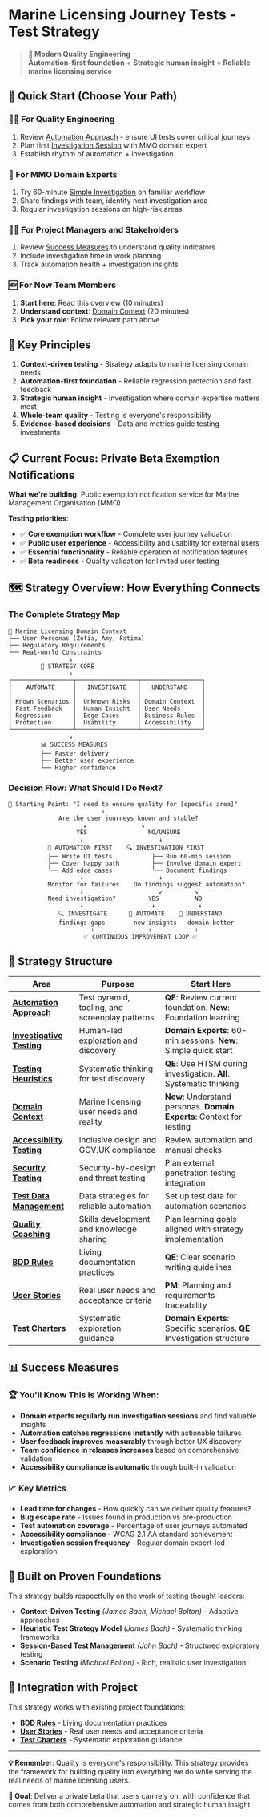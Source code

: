 # Marine Licensing Journey Tests - Test Strategy

> **🎯 Modern Quality Engineering**  
> **Automation-first foundation** + **Strategic human insight** = **Reliable marine licensing service**

## 🚀 Quick Start (Choose Your Path)

### **👩‍💻 For Quality Engineering**

1. Review [Automation Approach](./automation.md) - ensure UI tests cover critical journeys
2. Plan first [Investigation Session](./investigative-testing.md) with MMO domain expert
3. Establish rhythm of automation + investigation

### **🌊 For MMO Domain Experts**

1. Try 60-minute [Simple Investigation](./investigative-testing.md#-simple-investigation-sessions) on familiar workflow
2. Share findings with team, identify next investigation area
3. Regular investigation sessions on high-risk areas

### **👨‍💼 For Project Managers and Stakeholders**

1. Review [Success Measures](#-success-measures) to understand quality indicators
2. Include investigation time in work planning
3. Track automation health + investigation insights

### **🆕 For New Team Members**

1. **Start here**: Read this overview (10 minutes)
2. **Understand context**: [Domain Context](./domain-context.md) (20 minutes)
3. **Pick your role**: Follow relevant path above

## 🎯 Key Principles

1. **Context-driven testing** - Strategy adapts to marine licensing domain needs
2. **Automation-first foundation** - Reliable regression protection and fast feedback
3. **Strategic human insight** - Investigation where domain expertise matters most
4. **Whole-team quality** - Testing is everyone's responsibility
5. **Evidence-based decisions** - Data and metrics guide testing investments

## 📋 Current Focus: Private Beta Exemption Notifications

**What we're building**: Public exemption notification service for Marine Management Organisation (MMO)

**Testing priorities**:

- ✅ **Core exemption workflow** - Complete user journey validation
- ✅ **Public user experience** - Accessibility and usability for external users
- ✅ **Essential functionality** - Reliable operation of notification features
- ✅ **Beta readiness** - Quality validation for limited user testing

## 🗺️ Strategy Overview: How Everything Connects

### **The Complete Strategy Map**

```
🌊 Marine Licensing Domain Context
├── User Personas (Zofia, Amy, Fatima)
├── Regulatory Requirements
└── Real-world Constraints
                 ↓
         🎯 STRATEGY CORE
                 ↓
┌─────────────────┬─────────────────┬─────────────────┐
│    AUTOMATE     │   INVESTIGATE   │   UNDERSTAND    │
│                 │                 │                 │
│ Known Scenarios │  Unknown Risks  │ Domain Context  │
│ Fast Feedback   │  Human Insight  │ User Needs      │
│ Regression      │  Edge Cases     │ Business Rules  │
│ Protection      │  Usability      │ Accessibility   │
└─────────────────┴─────────────────┴─────────────────┘
                 ↓
         📊 SUCCESS MEASURES
         ├── Faster delivery
         ├── Better user experience
         └── Higher confidence
```

### **Decision Flow: What Should I Do Next?**

```
🚀 Starting Point: "I need to ensure quality for [specific area]"
                          ↓
              Are the user journeys known and stable?
                     ↙               ↘
                   YES                 NO/UNSURE
                    ↓                     ↓
           🤖 AUTOMATION FIRST    🔍 INVESTIGATION FIRST
           ├── Write UI tests           ├── Run 60-min session
           ├── Cover happy path         ├── Involve domain expert
           └── Add edge cases           └── Document findings
                    ↓                     ↓
           Monitor for failures    Do findings suggest automation?
                    ↓                     ↙         ↘
           Need investigation?         YES          NO
                    ↓                   ↓            ↓
              🔍 INVESTIGATE      🤖 AUTOMATE    🧠 UNDERSTAND
              findings gaps        new insights   domain better
                       ↓               ↓            ↓
                     ✅ CONTINUOUS IMPROVEMENT LOOP ✅
```

## 📁 Strategy Structure

| **Area**                                                | **Purpose**                                    | **Start Here**                                                          |
| ------------------------------------------------------- | ---------------------------------------------- | ----------------------------------------------------------------------- |
| **[Automation Approach](./automation.md)**              | Test pyramid, tooling, and screenplay patterns | **QE**: Review current foundation. **New**: Foundation learning         |
| **[Investigative Testing](./investigative-testing.md)** | Human-led exploration and discovery            | **Domain Experts**: 60-min sessions. **New**: Simple quick start        |
| **[Testing Heuristics](./heuristics.md)**               | Systematic thinking for test discovery         | **QE**: Use HTSM during investigation. **All**: Systematic thinking     |
| **[Domain Context](./domain-context.md)**               | Marine licensing user needs and reality        | **New**: Understand personas. **Domain Experts**: Context for testing   |
| **[Accessibility Testing](./accessibility.md)**         | Inclusive design and GOV.UK compliance         | Review automation and manual checks                                     |
| **[Security Testing](./security.md)**                   | Security-by-design and threat testing          | Plan external penetration testing integration                           |
| **[Test Data Management](./test-data.md)**              | Data strategies for reliable automation        | Set up test data for automation scenarios                               |
| **[Quality Coaching](./coaching.md)**                   | Skills development and knowledge sharing       | Plan learning goals aligned with strategy implementation                |
| **[BDD Rules](./bdd-rules.md)**                         | Living documentation practices                 | **QE**: Clear scenario writing guidelines                               |
| **[User Stories](../.cursor/user-stories/README.md)**   | Real user needs and acceptance criteria        | **PM**: Planning and requirements traceability                          |
| **[Test Charters](../test-charters/README.md)**         | Systematic exploration guidance                | **Domain Experts**: Specific scenarios. **QE**: Investigation structure |

## 📊 Success Measures

### **🏆 You'll Know This Is Working When:**

- **Domain experts regularly run investigation sessions** and find valuable insights
- **Automation catches regressions instantly** with actionable failures
- **User feedback improves measurably** through better UX discovery
- **Team confidence in releases increases** based on comprehensive validation
- **Accessibility compliance is automatic** through built-in validation

### **📈 Key Metrics**

- **Lead time for changes** - How quickly can we deliver quality features?
- **Bug escape rate** - Issues found in production vs pre-production
- **Test automation coverage** - Percentage of user journeys automated
- **Accessibility compliance** - WCAG 2.1 AA standard achievement
- **Investigation session frequency** - Regular domain expert-led exploration

## 🧠 Built on Proven Foundations

This strategy builds respectfully on the work of testing thought leaders:

- **Context-Driven Testing** _(James Bach, Michael Bolton)_ - Adaptive approaches
- **Heuristic Test Strategy Model** _(James Bach)_ - Systematic thinking frameworks
- **Session-Based Test Management** _(John Bach)_ - Structured exploratory testing
- **Scenario Testing** _(Michael Bolton)_ - Rich, realistic user investigation

## 🎪 Integration with Project

This strategy works with existing project foundations:

- **[BDD Rules](./bdd-rules.md)** - Living documentation practices
- **[User Stories](../.cursor/user-stories/README.md)** - Real user needs and acceptance criteria
- **[Test Charters](../test-charters/README.md)** - Systematic exploration guidance

---

**💡 Remember**: Quality is everyone's responsibility. This strategy provides the framework for building quality into everything we do while serving the real needs of marine licensing users.

**🎯 Goal**: Deliver a private beta that users can rely on, with confidence that comes from both comprehensive automation and strategic human insight.
